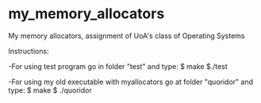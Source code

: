 # my_memory_allocators
My memory allocators, assignment of UoA's class of Operating Systems

Instructions:

-For using test program go in folder "test" and type:
    $ make
    $./test
    
-For using my old executable with myallocators go at folder "quoridor" and type:
    $ make
    $ ./quoridor
